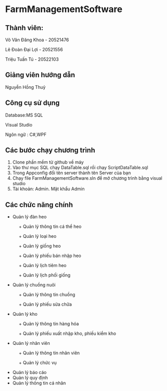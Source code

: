 # FarmManagementSoftware
## Thành viên:
 Võ Văn Đăng Khoa - 20521476
 
 Lê Đoàn Đại Lợi - 20521556
 
 Triệu Tuấn Tú - 20522103
 
## Giảng viên hướng dẫn 
Nguyễn Hồng Thuỷ
## Công cụ sử dụng
Database:MS SQL 

Visual Studio

Ngôn ngữ : C#,WPF

## Các bước chạy chương trình
1. Clone phần mềm từ github về máy
2. Vào thư mục SQL chạy DataTable.sql rồi chạy ScriptDataTable.sql 
3. Trong Appconfig đổi tên server thành tên Server của bạn 
4. Chạy file FarmManagementSoftware.sln để mở chương trình bằng visual studio 
5. Tài khoản: Admin. Mật khẩu Admin
## Các chức năng chính
+ Quản lý đàn heo 

&nbsp;&nbsp;&nbsp;&nbsp;&nbsp;&nbsp;&nbsp;&nbsp;&nbsp;&nbsp; + Quản lý thông tin cá thể heo 

&nbsp;&nbsp;&nbsp;&nbsp;&nbsp;&nbsp;&nbsp;&nbsp;&nbsp;&nbsp; + Quản lý loại heo

&nbsp;&nbsp;&nbsp;&nbsp;&nbsp;&nbsp;&nbsp;&nbsp;&nbsp;&nbsp; + Quản lý giống heo

&nbsp;&nbsp;&nbsp;&nbsp;&nbsp;&nbsp;&nbsp;&nbsp;&nbsp;&nbsp; + Quản lý phiếu bán nhập heo

&nbsp;&nbsp;&nbsp;&nbsp;&nbsp;&nbsp;&nbsp;&nbsp;&nbsp;&nbsp; + Quản lý lịch tiêm heo  

&nbsp;&nbsp;&nbsp;&nbsp;&nbsp;&nbsp;&nbsp;&nbsp;&nbsp;&nbsp; + Quản lý lịch phối giống 


+ Quản lý chuồng nuôi

&nbsp;&nbsp;&nbsp;&nbsp;&nbsp;&nbsp;&nbsp;&nbsp;&nbsp;&nbsp; + Quản lý thông tin chuồng

&nbsp;&nbsp;&nbsp;&nbsp;&nbsp;&nbsp;&nbsp;&nbsp;&nbsp;&nbsp; + Quản lý phiếu sửa chữa  


+ Quản lý kho

&nbsp;&nbsp;&nbsp;&nbsp;&nbsp;&nbsp;&nbsp;&nbsp;&nbsp;&nbsp; + Quản lý thông tin hàng hóa  

&nbsp;&nbsp;&nbsp;&nbsp;&nbsp;&nbsp;&nbsp;&nbsp;&nbsp;&nbsp; + Quản lý phiếu xuất nhập kho, phiếu kiểm kho  

+ Quản lý nhân viên

&nbsp;&nbsp;&nbsp;&nbsp;&nbsp;&nbsp;&nbsp;&nbsp;&nbsp;&nbsp; + Quản lý thông tin nhân viên 

&nbsp;&nbsp;&nbsp;&nbsp;&nbsp;&nbsp;&nbsp;&nbsp;&nbsp;&nbsp; + Quản lý chức vụ  


+ Quản lý báo cáo 
+ Quản lý quy định
+ Quản lý thông tin cá nhân

